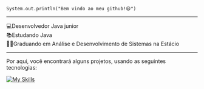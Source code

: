 <code>System.out.println("Bem vindo ao meu github!😆")</code>
<hr>
💻Desenvolvedor Java junior
<br>
📚Estudando Java
<br>
👨‍💻Graduando em Análise e Desenvolvimento de Sistemas na Estácio

<hr>

Por aqui, você encontrará alguns projetos, usando as seguintes tecnologias: <br>

[![My Skills](https://skillicons.dev/icons?i=js,html,css,java&theme=dark)](https://skillicons.dev)




